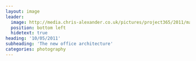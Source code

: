 ```yaml
---
layout: image
leader:
  image: http://media.chris-alexander.co.uk/pictures/project365/2011/may/10/100511.jpg
  position: bottom left
  hidetext: true
heading: '10/05/2011'
subheading: 'The new office architecture'
categories: photography
---
```

